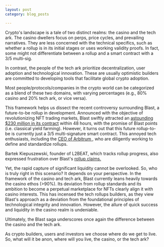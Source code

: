 ```yaml
---
layout: post
category: blog_posts

---
```


Crypto's landscape is a tale of two distinct realms: the casino and the tech ark. The casino dwellers focus on perps, price cycles, and prevailing narratives. They are less concerned with the technical specifics, such as whether a rollup is in its initial stages or uses working validity proofs. In fact, some might not differentiate between a rollup and a smart contract with a 3/5 multi-sig.

In contrast, the people of the tech ark prioritize decentralization, user adoption and technological innovation. These are usually optimistic builders are committed to developing tools that facilitate global crypto adoption.

Most people/protocols/companies in the crypto world can be categorized as a blend of these two domains, with varying percentages (e.g., 80% casino and 20% tech ark, or vice versa).

This framework helps us dissect the recent controversy surrounding Blast, a future-to-be rollup in development. Announced with the objective of revolutionizing NFT trading markets, Blast swiftly attracted an <a href='https://twitter.com/Blast_L2/status/1727475453869301854/'>astounding $230 million in its contract</a>  within 48 hours, with the promise of Blast points (i.e. classical yield farming). However, it turns out that this future rollup-to-be is currently just a 3/5 multi-signature smart contract. This annoyed tech enthusiasts, including the <a href = 'https://twitter.com/sgoldfed/status/1727345174836060622/'> CEO of Arbitrum </a> , who are diligently working to define and standardize rollups.

Bartek Kiepuszewski, founder of L2BEAT, which tracks rollup progress, also expressed frustration over Blast's <a href= 'https://twitter.com/bkiepuszewski/status/1726928121180631182'> rollup claims. </a>

Yet, the rapid capture of significant liquidity cannot be overlooked. So, who is truly right in this scenario? It depends on your perspective. In the framework of the casino and tech ark, Blast currently leans heavily towards the casino ethos (>90%). Its deviation from rollup standards and its ambition to become a perpetual marketplace for NFTs clearly align it with casino interests. This has incensed the tech rollups builders, as they view Blast's approach as a deviation from the foundational principles of technological integrity and innovation. However, the allure of quick success and liquidity in the casino realm is undeniable.

Ultimately, the Blast saga underscores once again the difference between the casino and the tech ark. 

As crypto builders, users and investors we choose where do we get to live. So, what will it be anon, where will you live, the casino, or the tech ark?




